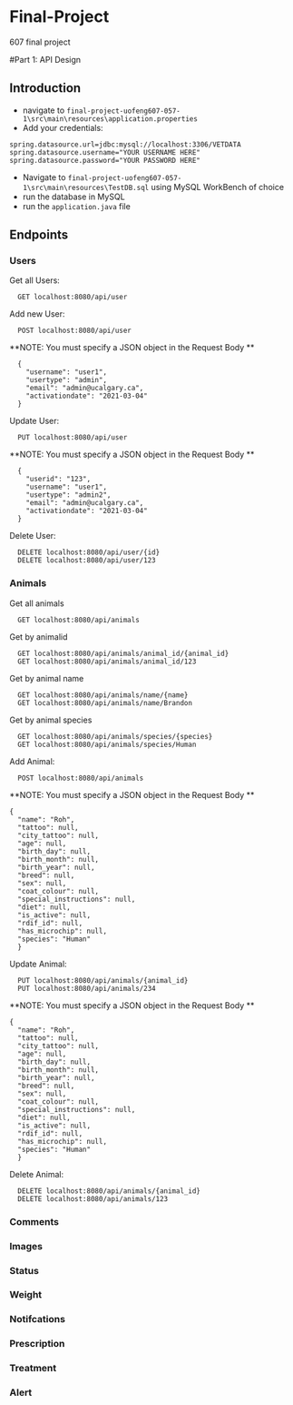 # Final-Project
607 final project

#Part 1: API Design
## Introduction

  - navigate to ```final-project-uofeng607-057-1\src\main\resources\application.properties```
  - Add your credentials:
  ```
  spring.datasource.url=jdbc:mysql://localhost:3306/VETDATA
  spring.datasource.username="YOUR USERNAME HERE"
  spring.datasource.password="YOUR PASSWORD HERE"
  ```
  - Navigate to ```final-project-uofeng607-057-1\src\main\resources\TestDB.sql``` using MySQL WorkBench of choice
  - run the database in MySQL
  - run the ```application.java``` file

## Endpoints

### Users

Get all Users:

```
  GET localhost:8080/api/user
```

Add new User:

```
  POST localhost:8080/api/user
```

**NOTE: You must specify a JSON object in the Request Body **

```
  {
    "username": "user1",
    "usertype": "admin",
    "email": "admin@ucalgary.ca",
    "activationdate": "2021-03-04"
  }
```

Update User:

```
  PUT localhost:8080/api/user
```

**NOTE: You must specify a JSON object in the Request Body **

```
  {
    "userid": "123",
    "username": "user1",
    "usertype": "admin2",
    "email": "admin@ucalgary.ca",
    "activationdate": "2021-03-04"
  }
```

Delete User:

```
  DELETE localhost:8080/api/user/{id}
  DELETE localhost:8080/api/user/123
```

### Animals

Get all animals

```
  GET localhost:8080/api/animals
```

Get by animalid

```
  GET localhost:8080/api/animals/animal_id/{animal_id}
  GET localhost:8080/api/animals/animal_id/123
```

Get by animal name

```
  GET localhost:8080/api/animals/name/{name}
  GET localhost:8080/api/animals/name/Brandon
```

Get by animal species

```
  GET localhost:8080/api/animals/species/{species}
  GET localhost:8080/api/animals/species/Human
```

Add Animal:

```
  POST localhost:8080/api/animals
```
**NOTE: You must specify a JSON object in the Request Body **
```
{
  "name": "Roh",
  "tattoo": null,
  "city_tattoo": null,
  "age": null,
  "birth_day": null,
  "birth_month": null,
  "birth_year": null,
  "breed": null,
  "sex": null,
  "coat_colour": null,
  "special_instructions": null,
  "diet": null,
  "is_active": null,
  "rdif_id": null,
  "has_microchip": null,
  "species": "Human"
  }
```

Update Animal:

```
  PUT localhost:8080/api/animals/{animal_id}
  PUT localhost:8080/api/animals/234
```

**NOTE: You must specify a JSON object in the Request Body **

```
{
  "name": "Roh",
  "tattoo": null,
  "city_tattoo": null,
  "age": null,
  "birth_day": null,
  "birth_month": null,
  "birth_year": null,
  "breed": null,
  "sex": null,
  "coat_colour": null,
  "special_instructions": null,
  "diet": null,
  "is_active": null,
  "rdif_id": null,
  "has_microchip": null,
  "species": "Human"
  }
```

Delete Animal:

```
  DELETE localhost:8080/api/animals/{animal_id}
  DELETE localhost:8080/api/animals/123
```

### Comments

### Images

### Status

### Weight

### Notifcations

### Prescription

### Treatment

### Alert


